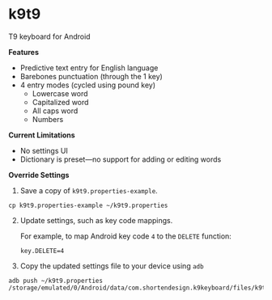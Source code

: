 # k9t9
T9 keyboard for Android

**Features**
- Predictive text entry for English language
- Barebones punctuation (through the 1 key)
- 4 entry modes (cycled using pound key)
  - Lowercase word
  - Capitalized word
  - All caps word
  - Numbers

**Current Limitations**
- No settings UI
- Dictionary is preset—no support for adding or editing words

**Override Settings**
1. Save a copy of `k9t9.properties-example`.
```
cp k9t9.properties-example ~/k9t9.properties
```

2. Update settings, such as key code mappings.

    For example, to map Android key code `4` to the `DELETE` function:
    ```
    key.DELETE=4
    ```
3. Copy the updated settings file to your device using `adb`
```
adb push ~/k9t9.properties /storage/emulated/0/Android/data/com.shortendesign.k9keyboard/files/k9t9.properties
```
